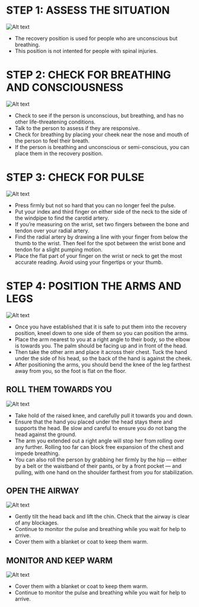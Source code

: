 # STEP 1: ASSESS THE SITUATION

![Alt text](/Images/AdultShock/adultShock9.jpg)

- The recovery position is used for people who are unconscious but breathing.
- This position is not intented for people with spinal injuries.

# STEP 2: CHECK FOR BREATHING AND CONSCIOUSNESS

![Alt text](/Images/AdultShock/adultShock2.jpg)

- Check to see if the person is unconscious, but breathing, and has no other life-threatening conditions.
- Talk to the person to assess if they are responsive.
- Check for breathing by placing your cheek near the nose and mouth of the person to feel their breath.
- If the person is breathing and unconscious or semi-conscious, you can place them in the recovery position.

# STEP 3: CHECK FOR PULSE

![Alt text](/Images/AdultShock/adultShock7.jpg)

- Press firmly but not so hard that you can no longer feel the pulse.
- Put your index and third finger on either side of the neck to the side of the windpipe to find the carotid artery.
- If you’re measuring on the wrist, set two fingers between the bone and tendon over your radial artery.
- Find the radial artery by drawing a line with your finger from below the thumb to the wrist. Then feel for the spot between the wrist bone and tendon for a slight pumping motion.
- Place the flat part of your finger on the wrist or neck to get the most accurate reading. Avoid using your fingertips or your thumb.

# STEP 4: POSITION THE ARMS AND LEGS

![Alt text](/Images/AdultShock/adultShock3.jpg)

- Once you have established that it is safe to put them into the recovery position, kneel down to one side of them so you can position the arms.
- Place the arm nearest to you at a right angle to their body, so the elbow is towards you. The palm should be facing up and in front of the head.
- Then take the other arm and place it across their chest. Tuck the hand under the side of his head, so the back of the hand is against the cheek.
- After positioning the arms, you should bend the knee of the leg farthest away from you, so the foot is flat on the floor.

## ROLL THEM TOWARDS YOU

![Alt text](/Images/AdultShock/adultShock4.jpg)

- Take hold of the raised knee, and carefully pull it towards you and down.
- Ensure that the hand you placed under the head stays there and supports the head. Be slow and careful to ensure you do not bang the head against the ground.
- The arm you extended out a right angle will stop her from rolling over any further. Rolling too far can block free expansion of the chest and impede breathing.
- You can also roll the person by grabbing her firmly by the hip — either by a belt or the waistband of their pants, or by a front pocket — and pulling, with one hand on the shoulder farthest from you for stabilization.

## OPEN THE AIRWAY

![Alt text](/Images/AdultCPR/adultCPR25.jpg)

- Gently tilt the head back and lift the chin. Check that the airway is clear of any blockages.
- Continue to monitor the pulse and breathing while you wait for help to arrive.
- Cover them with a blanket or coat to keep them warm.

## MONITOR AND KEEP WARM

![Alt text](/Images/AdultCPR/adultCPR20.jpg)

- Cover them with a blanket or coat to keep them warm.
- Continue to monitor the pulse and breathing while you wait for help to arrive.
